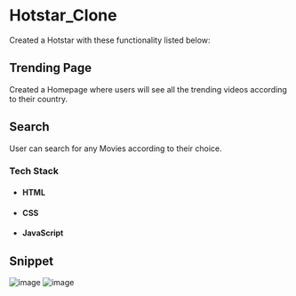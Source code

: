 # Hotstar_Clone
Created a Hotstar with these functionality listed below:
## Trending Page
Created a Homepage where users will see all the trending videos according to their country.
## Search
User can search for any Movies according to their choice.
### Tech Stack

* #### HTML

* #### CSS

* #### JavaScript

## Snippet
![image](https://user-images.githubusercontent.com/65751330/171205971-28bce66d-dcc8-4401-8283-c457798ef50c.png)
![image](https://user-images.githubusercontent.com/65751330/171206022-c94222e4-0c00-4466-8387-c9000b37a234.png)



